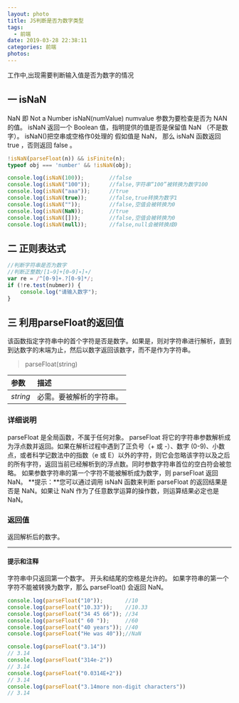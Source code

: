```yaml
---
layout: photo
title: JS判断是否为数字类型
tags:
  - 前端
date: 2019-03-28 22:38:11
categories: 前端
photos:
---
```

工作中,出现需要判断输入值是否为数字的情况
<!--more-->
## 一 isNaN
NaN 即 Not a Number
isNaN(numValue) numvalue 参数为要检查是否为 NAN 的值。
isNaN 返回一个 Boolean 值，指明提供的值是否是保留值 NaN （不是数字）。
isNaN()把空串或空格作0处理的
假如值是 NaN， 那么 isNaN 函数返回 true ，否则返回 false 。

```javascript
!isNaN(parseFloat(n)) && isFinite(n);
typeof obj === 'number' && !isNaN(obj);

console.log(isNaN(100));        //false
console.log(isNaN("100"));      //false,字符串“100”被转换为数字100
console.log(isNaN("aaa"));      //true
console.log(isNaN(true));       //false,true转换为数字1
console.log(isNaN(""));         //false,空值会被转换为0
console.log(isNaN(NaN));        //true
console.log(isNaN([]));         //false,空值会被转换为0
console.log(isNaN(null));       //false,null会被转换成0
```

## 二 正则表达式
```javascript
//判断字符串是否为数字
//判断正整数/[1−9]+[0−9]∗]∗/ 
var re = /^[0-9]+.?[0-9]*/;
if (!re.test(nubmer)) { 
	console.log("请输入数字"); 
} 
```

## 三 利用parseFloat的返回值
该函数指定字符串中的首个字符是否是数字。如果是，则对字符串进行解析，直到到达数字的末端为止，然后以数字返回该数字，而不是作为字符串。

> parseFloat(string)

| 参数     | 描述                     |
| :------- | :----------------------- |
| *string* | 必需。要被解析的字符串。 |

### 详细说明

parseFloat 是全局函数，不属于任何对象。
parseFloat 将它的字符串参数解析成为浮点数并返回。如果在解析过程中遇到了正负号（+ 或 -）、数字 (0-9)、小数点，或者科学记数法中的指数（e 或 E）以外的字符，则它会忽略该字符以及之后的所有字符，返回当前已经解析到的浮点数。同时参数字符串首位的空白符会被忽略。
如果参数字符串的第一个字符不能被解析成为数字，则 parseFloat 返回 NaN。
**提示：**您可以通过调用 isNaN 函数来判断 parseFloat 的返回结果是否是 NaN。如果让 NaN 作为了任意数学运算的操作数，则运算结果必定也是 NaN。

### 返回值

返回解析后的数字。

---------

#### 提示和注释

字符串中只返回第一个数字。
开头和结尾的空格是允许的。
如果字符串的第一个字符不能被转换为数字，那么 parseFloat() 会返回 NaN。

```javascript
console.log(parseFloat("10"));       //10
console.log(parseFloat("10.33"));    //10.33
console.log(parseFloat("34 45 66")); //34
console.log(parseFloat(" 60 "));     //60
console.log(parseFloat("40 years")); //40
console.log(parseFloat("He was 40"));//NaN 

console.log(parseFloat("3.14"))
// 3.14
console.log(parseFloat("314e-2")) 
// 3.14
console.log(parseFloat("0.0314E+2")) 
// 3.14
console.log(parseFloat("3.14more non-digit characters")) 
// 3.14
```